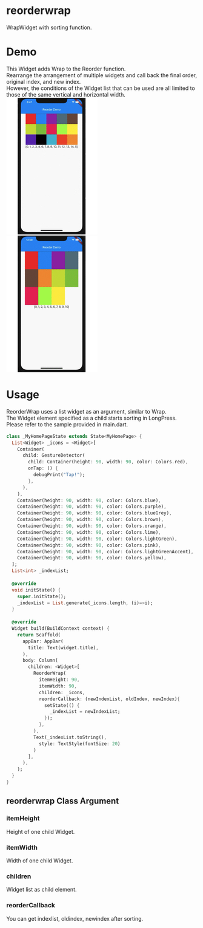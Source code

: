 # reorderwrap

WrapWidget with sorting function.

# Demo
This Widget adds Wrap to the Reorder function.  
Rearrange the arrangement of multiple widgets and call back the final order, original index, and new index.  
However, the conditions of the Widget list that can be used are all limited to those of the same vertical and horizontal width.  
![Sample1](https://github.com/shoushimizu1025/images/blob/master/sample1.gif)  
![Sample2](https://github.com/shoushimizu1025/images/blob/master/sample2.gif)

# Usage
ReorderWrap uses a list widget as an argument, similar to Wrap.  
The Widget element specified as a child starts sorting in LongPress.  
Please refer to the sample provided in main.dart.  
```Dart
class _MyHomePageState extends State<MyHomePage> {
  List<Widget> _icons = <Widget>[
    Container(
      child: GestureDetector(
        child: Container(height: 90, width: 90, color: Colors.red),
        onTap: () {
          debugPrint("Tap!");
        },
      ),
    ),
    Container(height: 90, width: 90, color: Colors.blue),
    Container(height: 90, width: 90, color: Colors.purple),
    Container(height: 90, width: 90, color: Colors.blueGrey),
    Container(height: 90, width: 90, color: Colors.brown),
    Container(height: 90, width: 90, color: Colors.orange),
    Container(height: 90, width: 90, color: Colors.lime),
    Container(height: 90, width: 90, color: Colors.lightGreen),
    Container(height: 90, width: 90, color: Colors.pink),
    Container(height: 90, width: 90, color: Colors.lightGreenAccent),
    Container(height: 90, width: 90, color: Colors.yellow),
  ];
  List<int> _indexList;

  @override
  void initState() {
    super.initState();
    _indexList = List.generate(_icons.length, (i)=>i);
  }

  @override
  Widget build(BuildContext context) {
    return Scaffold(
      appBar: AppBar(
        title: Text(widget.title),
      ),
      body: Column(
        children: <Widget>[
          ReorderWrap(
            itemHeight: 90,
            itemWidth: 90,
            children: _icons,
            reorderCallback: (newIndexList, oldIndex, newIndex){
              setState(() {
                _indexList = newIndexList;
              });
            },
          ),
          Text(_indexList.toString(), 
            style: TextStyle(fontSize: 20)
          )
        ],
      ),
    );
  }
}
```

## reorderwrap Class Argument
### itemHeight  
Height of one child Widget.

### itemWidth  
Width of one child Widget.

### children  
Widget list as child element.

### reorderCallback  
You can get indexlist, oldindex, newindex after sorting.